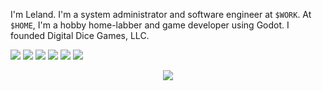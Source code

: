 
I'm Leland. I'm a system administrator and software engineer at `$WORK`. At `$HOME`, I'm a hobby
home-labber and game developer using Godot. I founded Digital Dice Games, LLC.

![](https://img.shields.io/badge/Language-Python-informational?logo=python&logoColor=white&color=yellow)
![](https://img.shields.io/badge/Language-C++-informational?logo=cplusplus&logoColor=white&color=yellow)
![](https://img.shields.io/badge/Database-SQL-informational?logo=sqlite&logoColor=white&color=orange)
![](https://img.shields.io/badge/Database-MongoDB-informational?logo=mongodb&logoColor=white&color=orange)
![](https://img.shields.io/badge/Web%20Framework-Django-informational?logo=django&logoColor=white&color=green)
![](https://img.shields.io/badge/Game%20Engine-Godot-informational?logo=godotengine&logoColor=white&color=blue)

<p align="center">
    <img src="https://github-readme-stats.vercel.app/api/top-langs/?username=Zoidmania&layout=compact&theme=react" />
</p>
